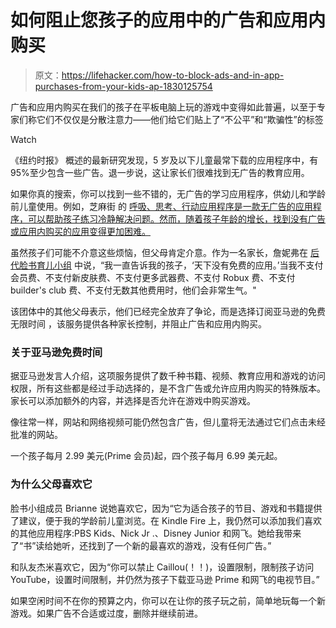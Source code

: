 # 如何阻止您孩子的应用中的广告和应用内购买

> 原文：<https://lifehacker.com/how-to-block-ads-and-in-app-purchases-from-your-kids-ap-1830125754>

广告和应用内购买在我们的孩子在平板电脑上玩的游戏中变得如此普遍，以至于专家们称它们不仅仅是分散注意力——他们给它们贴上了“不公平”和“欺骗性”的标签

Watch

《纽约时报》 概述的最新研究发现，5 岁及以下儿童最常下载的应用程序中，有 95%至少包含一些广告。退一步说，这让家长们很难找到无广告的教育应用。

如果你真的搜索，你可以找到一些不错的，无广告的学习应用程序，供幼儿和学龄前儿童使用。例如，芝麻街 的 [呼吸、思考、行动应用程序是一款无广告的应用程序，可以帮助孩子练习冷静解决问题。然而，随着孩子年龄的增长，找到没有广告或应用内购买的应用变得更加困难。](https://sesamestreetincommunities.org/activities/breathe-think-do/)

虽然孩子们可能不介意这些烦恼，但父母肯定介意。作为一名家长，詹妮弗在 [后代脸书育儿小组](https://www.facebook.com/groups/2018785615043946/) 中说，“我一直告诉我的孩子，‘天下没有免费的应用。’当我不支付会员费、不支付新皮肤费、不支付更多武器费、不支付 Robux 费、不支付 builder's club 费、不支付无数其他费用时，他们会非常生气。"

该团体中的其他父母表示，他们已经完全放弃了争论，而是选择订阅亚马逊的免费无限时间 ，该服务提供各种家长控制，并阻止广告和应用内购买。

### 关于亚马逊免费时间

据亚马逊发言人介绍，这项服务提供了数千种书籍、视频、教育应用和游戏的访问权限，所有这些都是经过手动选择的，是不含广告或允许应用内购买的特殊版本。家长可以添加额外的内容，并选择是否允许在游戏中购买游戏。

像往常一样，网站和网络视频可能仍然包含广告，但儿童将无法通过它们点击未经批准的网站。

一个孩子每月 2.99 美元(Prime 会员)起，四个孩子每月 6.99 美元起。

### 为什么父母喜欢它

脸书小组成员 Brianne 说她喜欢它，因为“它为适合孩子的节目、游戏和书籍提供了建议，便于我的学龄前儿童浏览。在 Kindle Fire 上，我仍然可以添加我们喜欢的其他应用程序:PBS Kids、Nick Jr .、Disney Junior 和网飞。她给我带来了“书”读给她听，还找到了一个新的最喜欢的游戏，没有任何广告。”

和队友杰米喜欢它，因为“你可以禁止 Caillou(！！)，设置限制，限制孩子访问 YouTube，设置时间限制，并仍然为孩子下载亚马逊 Prime 和网飞的电视节目。”

如果空闲时间不在你的预算之内，你可以在让你的孩子玩之前，简单地玩每一个新游戏。如果广告不合适或过度，删除并继续前进。
